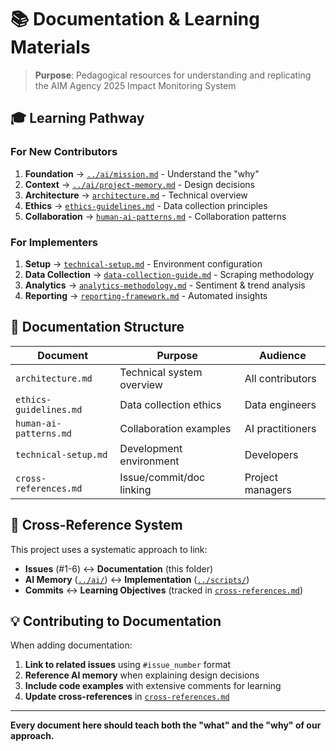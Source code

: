 # 📚 Documentation & Learning Materials

> **Purpose**: Pedagogical resources for understanding and replicating the AIM Agency 2025 Impact Monitoring System

## **🎓 Learning Pathway**

### **For New Contributors**
1. **Foundation** → [`../ai/mission.md`](../ai/mission.md) - Understand the "why" 
2. **Context** → [`../ai/project-memory.md`](../ai/project-memory.md) - Design decisions
3. **Architecture** → [`architecture.md`](architecture.md) - Technical overview
4. **Ethics** → [`ethics-guidelines.md`](ethics-guidelines.md) - Data collection principles
5. **Collaboration** → [`human-ai-patterns.md`](human-ai-patterns.md) - Collaboration patterns

### **For Implementers**
1. **Setup** → [`technical-setup.md`](technical-setup.md) - Environment configuration
2. **Data Collection** → [`data-collection-guide.md`](data-collection-guide.md) - Scraping methodology  
3. **Analytics** → [`analytics-methodology.md`](analytics-methodology.md) - Sentiment & trend analysis
4. **Reporting** → [`reporting-framework.md`](reporting-framework.md) - Automated insights

## **📖 Documentation Structure**

| Document | Purpose | Audience |
|----------|---------|----------|
| `architecture.md` | Technical system overview | All contributors |
| `ethics-guidelines.md` | Data collection ethics | Data engineers |
| `human-ai-patterns.md` | Collaboration examples | AI practitioners |
| `technical-setup.md` | Development environment | Developers |
| `cross-references.md` | Issue/commit/doc linking | Project managers |

## **🔗 Cross-Reference System**

This project uses a systematic approach to link:
- **Issues** (#1-6) ↔ **Documentation** (this folder)  
- **AI Memory** ([`../ai/`](../ai/)) ↔ **Implementation** ([`../scripts/`](../scripts/))
- **Commits** ↔ **Learning Objectives** (tracked in [`cross-references.md`](cross-references.md))

## **💡 Contributing to Documentation**

When adding documentation:
1. **Link to related issues** using `#issue_number` format
2. **Reference AI memory** when explaining design decisions
3. **Include code examples** with extensive comments for learning
4. **Update cross-references** in [`cross-references.md`](cross-references.md)

---

**Every document here should teach both the "what" and the "why" of our approach.**
